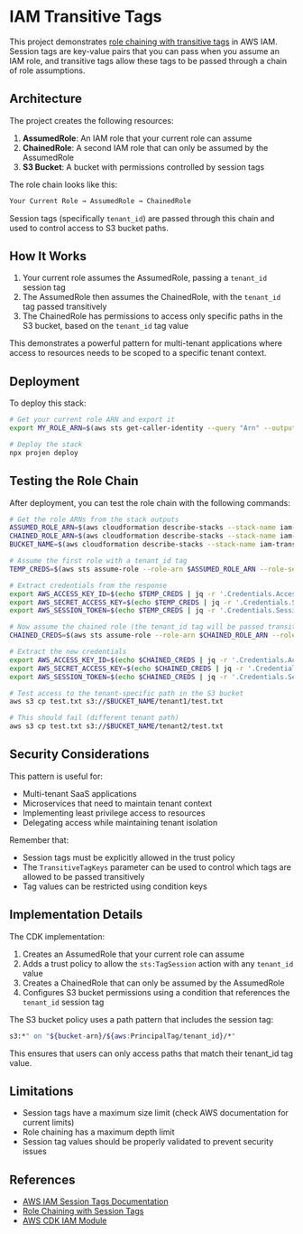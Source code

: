 # IAM Transitive Tags

This project demonstrates [role chaining with transitive tags](https://docs.aws.amazon.com/IAM/latest/UserGuide/id_session-tags.html#id_session-tags_role-chaining) in AWS IAM. Session tags are key-value pairs that you can pass when you assume an IAM role, and transitive tags allow these tags to be passed through a chain of role assumptions.

## Architecture

The project creates the following resources:

1. **AssumedRole**: An IAM role that your current role can assume
2. **ChainedRole**: A second IAM role that can only be assumed by the AssumedRole
3. **S3 Bucket**: A bucket with permissions controlled by session tags

The role chain looks like this:

```bash
Your Current Role → AssumedRole → ChainedRole
```

Session tags (specifically `tenant_id`) are passed through this chain and used to control access to S3 bucket paths.

## How It Works

1. Your current role assumes the AssumedRole, passing a `tenant_id` session tag
2. The AssumedRole then assumes the ChainedRole, with the `tenant_id` tag passed transitively
3. The ChainedRole has permissions to access only specific paths in the S3 bucket, based on the `tenant_id` tag value

This demonstrates a powerful pattern for multi-tenant applications where access to resources needs to be scoped to a specific tenant context.

## Deployment

To deploy this stack:

```bash
# Get your current role ARN and export it
export MY_ROLE_ARN=$(aws sts get-caller-identity --query "Arn" --output text)

# Deploy the stack
npx projen deploy
```

## Testing the Role Chain

After deployment, you can test the role chain with the following commands:

```bash
# Get the role ARNs from the stack outputs
ASSUMED_ROLE_ARN=$(aws cloudformation describe-stacks --stack-name iam-transitive-tags --query "Stacks[0].Outputs[?OutputKey=='AssumedRoleArn'].OutputValue" --output text)
CHAINED_ROLE_ARN=$(aws cloudformation describe-stacks --stack-name iam-transitive-tags --query "Stacks[0].Outputs[?OutputKey=='ChainedRoleArn'].OutputValue" --output text)
BUCKET_NAME=$(aws cloudformation describe-stacks --stack-name iam-transitive-tags --query "Stacks[0].Outputs[?OutputKey=='BucketName'].OutputValue" --output text)

# Assume the first role with a tenant_id tag
TEMP_CREDS=$(aws sts assume-role --role-arn $ASSUMED_ROLE_ARN --role-session-name "TestSession" --tags Key=tenant_id,Value=tenant1)

# Extract credentials from the response
export AWS_ACCESS_KEY_ID=$(echo $TEMP_CREDS | jq -r '.Credentials.AccessKeyId')
export AWS_SECRET_ACCESS_KEY=$(echo $TEMP_CREDS | jq -r '.Credentials.SecretAccessKey')
export AWS_SESSION_TOKEN=$(echo $TEMP_CREDS | jq -r '.Credentials.SessionToken')

# Now assume the chained role (the tenant_id tag will be passed transitively)
CHAINED_CREDS=$(aws sts assume-role --role-arn $CHAINED_ROLE_ARN --role-session-name "ChainedSession")

# Extract the new credentials
export AWS_ACCESS_KEY_ID=$(echo $CHAINED_CREDS | jq -r '.Credentials.AccessKeyId')
export AWS_SECRET_ACCESS_KEY=$(echo $CHAINED_CREDS | jq -r '.Credentials.SecretAccessKey')
export AWS_SESSION_TOKEN=$(echo $CHAINED_CREDS | jq -r '.Credentials.SessionToken')

# Test access to the tenant-specific path in the S3 bucket
aws s3 cp test.txt s3://$BUCKET_NAME/tenant1/test.txt

# This should fail (different tenant path)
aws s3 cp test.txt s3://$BUCKET_NAME/tenant2/test.txt
```

## Security Considerations

This pattern is useful for:

- Multi-tenant SaaS applications
- Microservices that need to maintain tenant context
- Implementing least privilege access to resources
- Delegating access while maintaining tenant isolation

Remember that:

- Session tags must be explicitly allowed in the trust policy
- The `TransitiveTagKeys` parameter can be used to control which tags are allowed to be passed transitively
- Tag values can be restricted using condition keys

## Implementation Details

The CDK implementation:

1. Creates an AssumedRole that your current role can assume
2. Adds a trust policy to allow the `sts:TagSession` action with any `tenant_id` value
3. Creates a ChainedRole that can only be assumed by the AssumedRole
4. Configures S3 bucket permissions using a condition that references the `tenant_id` session tag

The S3 bucket policy uses a path pattern that includes the session tag:

```bash
s3:*" on "${bucket-arn}/${aws:PrincipalTag/tenant_id}/*"
```

This ensures that users can only access paths that match their tenant_id tag value.

## Limitations

- Session tags have a maximum size limit (check AWS documentation for current limits)
- Role chaining has a maximum depth limit
- Session tag values should be properly validated to prevent security issues

## References

- [AWS IAM Session Tags Documentation](https://docs.aws.amazon.com/IAM/latest/UserGuide/id_session-tags.html)
- [Role Chaining with Session Tags](https://docs.aws.amazon.com/IAM/latest/UserGuide/id_session-tags.html#id_session-tags_role-chaining)
- [AWS CDK IAM Module](https://docs.aws.amazon.com/cdk/api/v2/docs/aws-cdk-lib.aws_iam-readme.html)
